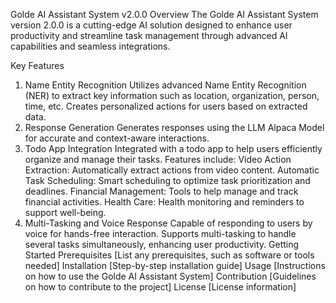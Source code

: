 Golde AI Assistant System v2.0.0
Overview
The Golde AI Assistant System version 2.0.0 is a cutting-edge AI solution designed to enhance user productivity and streamline task management through advanced AI capabilities and seamless integrations.

Key Features
1. Name Entity Recognition
Utilizes advanced Name Entity Recognition (NER) to extract key information such as location, organization, person, time, etc.
Creates personalized actions for users based on extracted data.
2. Response Generation
Generates responses using the LLM Alpaca Model for accurate and context-aware interactions.
3. Todo App Integration
Integrated with a todo app to help users efficiently organize and manage their tasks.
Features include:
Video Action Extraction: Automatically extract actions from video content.
Automatic Task Scheduling: Smart scheduling to optimize task prioritization and deadlines.
Financial Management: Tools to help manage and track financial activities.
Health Care: Health monitoring and reminders to support well-being.
4. Multi-Tasking and Voice Response
Capable of responding to users by voice for hands-free interaction.
Supports multi-tasking to handle several tasks simultaneously, enhancing user productivity.
Getting Started
Prerequisites
[List any prerequisites, such as software or tools needed]
Installation
[Step-by-step installation guide]
Usage
[Instructions on how to use the Golde AI Assistant System]
Contribution
[Guidelines on how to contribute to the project]
License
[License information]
